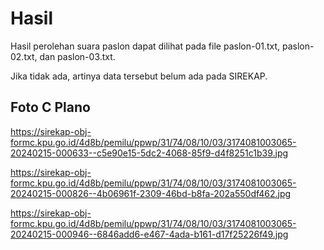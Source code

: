 # Hasil

Hasil perolehan suara paslon dapat dilihat pada file paslon-01.txt, paslon-02.txt, dan paslon-03.txt.

Jika tidak ada, artinya data tersebut belum ada pada SIREKAP.

## Foto C Plano

https://sirekap-obj-formc.kpu.go.id/4d8b/pemilu/ppwp/31/74/08/10/03/3174081003065-20240215-000633--c5e90e15-5dc2-4068-85f9-d4f8251c1b39.jpg

https://sirekap-obj-formc.kpu.go.id/4d8b/pemilu/ppwp/31/74/08/10/03/3174081003065-20240215-000826--4b06961f-2309-46bd-b8fa-202a550df462.jpg

https://sirekap-obj-formc.kpu.go.id/4d8b/pemilu/ppwp/31/74/08/10/03/3174081003065-20240215-000946--6846add6-e467-4ada-b161-d17f25226f49.jpg
